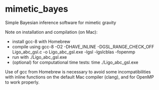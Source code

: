 # mimetic_bayes

Simple Bayesian inference software for mimetic gravity

Note on installation and compilation (on Mac):
- install gcc-8 with Homebrew
- compile using gcc-8 -O2 -DHAVE_INLINE -DGSL_RANGE_CHECK_OFF Ligo_abc_gsl.c -o Ligo_abc_gsl.exe -lgsl -lgslcblas -fopenmp
- run with ./Ligo_abc_gsl.exe
- (optional) for computational time tests: time ./Ligo_abc_gsl.exe

Use of gcc from Homebrew is necessary to avoid some incompatibilities with inline functions on the default Mac compiler (clang), and for OpenMP to work properly.
